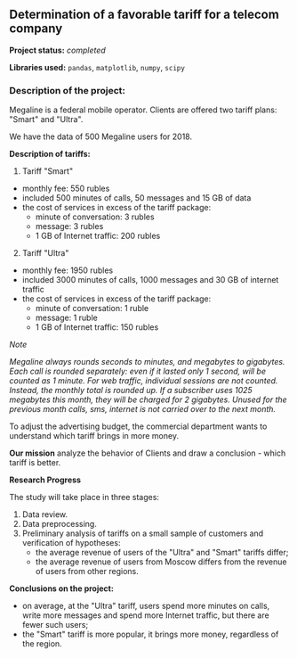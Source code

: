## Determination of a favorable tariff for a telecom company

**Project status:** *completed*

**Libraries used:** `pandas`, `matplotlib`, `numpy`, `scipy`

### Description of the project:

Megaline is a federal mobile operator. Clients are offered two tariff plans: "Smart" and "Ultra".

We have the data of 500 Megaline users for 2018.

**Description of tariffs:**
1. Tariff "Smart"
* monthly fee: 550 rubles
* included 500 minutes of calls, 50 messages and 15 GB of data
* the cost of services in excess of the tariff package:
    * minute of conversation: 3 rubles
    * message: 3 rubles
    * 1 GB of Internet traffic: 200 rubles
2. Tariff "Ultra"
* monthly fee: 1950 rubles
* included 3000 minutes of calls, 1000 messages and 30 GB of internet traffic
* the cost of services in excess of the tariff package:
    * minute of conversation: 1 ruble
    * message: 1 ruble
    * 1 GB of Internet traffic: 150 rubles

*Note*

*Megaline always rounds seconds to minutes, and megabytes to gigabytes. Each call is rounded separately: even if it lasted only 1 second,
will be counted as 1 minute. For web traffic, individual sessions are not counted. Instead, the monthly total is rounded up.
If a subscriber uses 1025 megabytes this month, they will be charged for 2 gigabytes. Unused for the previous month calls, sms,
internet is not carried over to the next month.*

To adjust the advertising budget, the commercial department wants to understand which tariff brings in more money.

**Our mission**
    analyze the behavior of Clients and draw a conclusion - which tariff is better.

**Research Progress**

The study will take place in three stages:
 1. Data review.
 2. Data preprocessing.
 3. Preliminary analysis of tariffs on a small sample of customers and verification of hypotheses:
      * the average revenue of users of the "Ultra" and "Smart" tariffs differ;
      * the average revenue of users from Moscow differs from the revenue of users from other regions.
   
 **Conclusions on the project:**
  - on average, at the "Ultra" tariff, users spend more minutes on calls, write more messages and spend more Internet traffic, but there are fewer such users;
  - the "Smart" tariff is more popular, it brings more money, regardless of the region.
